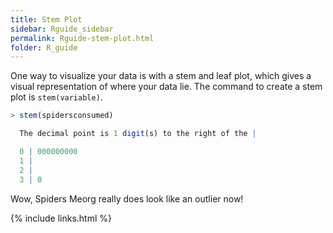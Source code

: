 ```yaml
---
title: Stem Plot
sidebar: Rguide_sidebar
permalink: Rguide-stem-plot.html
folder: R_guide
---
```


<link rel="stylesheet" href="css/theme-pink.css">

One way to visualize your data is with a stem and leaf plot, which gives a
visual representation of where your data lie. The command to create a stem plot
is `stem(variable)`.
```R
> stem(spidersconsumed)

  The decimal point is 1 digit(s) to the right of the |

  0 | 000000000
  1 |
  2 |
  3 | 0
```
Wow, Spiders Meorg really does look like an outlier now!

{% include links.html %}
